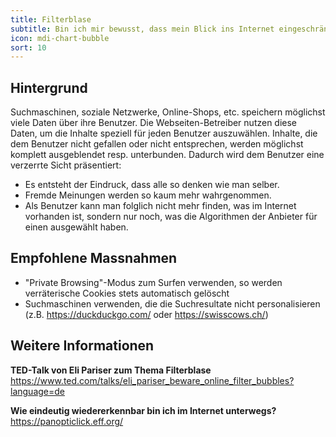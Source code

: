 ```yaml
---
title: Filterblase
subtitle: Bin ich mir bewusst, dass mein Blick ins Internet eingeschränkt wird – basierend auf meiner bisherigen Aktivität?
icon: mdi-chart-bubble
sort: 10
---
```




## Hintergrund

Suchmaschinen, soziale Netzwerke, Online-Shops, etc. speichern möglichst viele Daten über ihre Benutzer. Die Webseiten-Betreiber nutzen diese Daten, um die Inhalte speziell für jeden Benutzer auszuwählen. Inhalte, die dem Benutzer nicht gefallen oder nicht entsprechen, werden möglichst komplett ausgeblendet resp. unterbunden. Dadurch wird dem Benutzer eine verzerrte Sicht präsentiert:

- Es entsteht der Eindruck, dass alle so denken wie man selber.
- Fremde Meinungen werden so kaum mehr wahrgenommen.
- Als Benutzer kann man folglich nicht mehr finden, was im Internet vorhanden ist, sondern nur noch, was die Algorithmen der Anbieter für einen ausgewählt haben.


## Empfohlene Massnahmen

- "Private Browsing"-Modus zum Surfen verwenden, so werden verräterische Cookies stets automatisch gelöscht
- Suchmaschinen verwenden, die die Suchresultate nicht personalisieren (z.B. https://duckduckgo.com/ oder https://swisscows.ch/)


## Weitere Informationen

**TED-Talk von Eli Pariser zum Thema Filterblase**
https://www.ted.com/talks/eli_pariser_beware_online_filter_bubbles?language=de


**Wie eindeutig wiedererkennbar bin ich im Internet unterwegs?**
https://panopticlick.eff.org/
